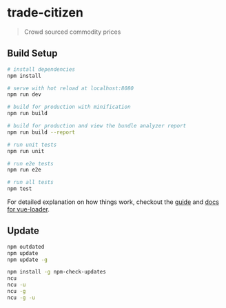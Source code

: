 # trade-citizen

> Crowd sourced commodity prices

## Build Setup

``` bash
# install dependencies
npm install

# serve with hot reload at localhost:8080
npm run dev

# build for production with minification
npm run build

# build for production and view the bundle analyzer report
npm run build --report

# run unit tests
npm run unit

# run e2e tests
npm run e2e

# run all tests
npm test
```

For detailed explanation on how things work, checkout the [guide](http://vuejs-templates.github.io/webpack/) and [docs for vue-loader](http://vuejs.github.io/vue-loader).

## Update

```bash
npm outdated
npm update
npm update -g
```

```bash
npm install -g npm-check-updates
ncu
ncu -u
ncu -g
ncu -g -u
```

